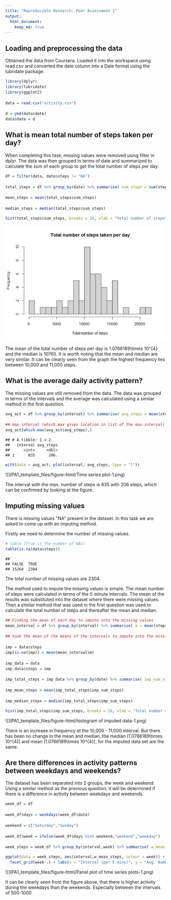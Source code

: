 ```yaml
---
title: "Reproducible Research: Peer Assessment 1"
output: 
  html_document:
    keep_md: true
---
```



## Loading and preprocessing the data

Obtained the data from Coursera. Loaded it into the workspace using read.csv
and converted the date column into a Date format using the lubridate package.


```r
library(dplyr)
library(lubridate)
library(ggplot2)

data = read.csv("activity.csv")

d = ymd(data$date)
data$date = d
```

## What is mean total number of steps taken per day?

When  completing this task, missing values were removed using filter in dplyr.
The data was then grouped in terms of date and summarized to calculate the 
sum of each group to get the total number of steps per day.  


```r
df = filter(data, data$steps != "NA")

total_steps = df %>% group_by(date) %>% summarise( sum_steps = sum(steps))

mean_steps = mean(total_steps$sum_steps)

median_steps = median(total_steps$sum_steps)
```


```r
hist(total_steps$sum_steps, breaks = 20, xlab = "Total number of steps", main = "Total number of steps taken per day")
```

![](PA1_template_files/figure-html/histogram-1.png)<!-- -->

The mean of the total number of steps per day is 1.0766189\times 10^{4} and 
the median is 10765. It is worth noting that the mean and median are
very similar. It can be clearly seen from the graph the
highest frequency lies between 10,000 and 11,000 steps.


## What is the average daily activity pattern?

The missing values are still removed from the data.
The data was grouped in terms of the intervals and the average was calculated 
using a similar method in the first question.


```r
avg_act = df %>% group_by(interval) %>% summarise( avg_steps = mean(steps))

## max interval (which.max gives location in list of the max interval)
avg_act[which.max(avg_act$avg_steps),]
```

```
## # A tibble: 1 x 2
##   interval avg_steps
##      <int>     <dbl>
## 1      835      206.
```

```r
with(data = avg_act, plot(interval, avg_steps, type = "l"))
```

![](PA1_template_files/figure-html/Time series plot-1.png)<!-- -->
  
The interval with the max. number of steps is 835 with 206 steps, which can be
confirmed by looking at the figure.


## Imputing missing values

There is missing values "NA" present in the dataset. In this task we are asked 
to come up with an imputing method.  

Firstly we need to determine the number of missing values.  


```r
# table (True is the number of NAs)
table(is.na(data$steps))
```

```
## 
## FALSE  TRUE 
## 15264  2304
```
  
The total number of missing values are 2304.  

The method used to impute the missing values is simple. The mean number of 
steps were calculated in terms of the 5 minute intervals. The mean of the 
results was substituted into the dataset where there were missing values.  
Then a similar method that was used in the first question was used to calculate 
the total number of steps and thereafter the mean and median.


```r
## Finding the mean of each day to impute into the missing values
mean_interval = df %>% group_by(interval) %>% summarise( m = mean(steps))

## took the mean of the means of the intervals to impute into the missing values

imp = data$steps
imp[is.na(imp)] = mean(mean_interval$m)

imp_data = data
imp_data$steps = imp

imp_total_steps = imp_data %>% group_by(date) %>% summarise( imp_sum_steps = sum(steps))

imp_mean_steps = mean(imp_total_steps$imp_sum_steps)

imp_median_steps = median(imp_total_steps$imp_sum_steps)
```

```r
hist(imp_total_steps$imp_sum_steps, breaks = 20, xlab = "Total number of steps", main = "Total number of steps taken per day of Imputed Data")
```

![](PA1_template_files/figure-html/histogram of imputed data-1.png)<!-- -->
  
There is an increase in frequency at the 10,000 - 11,000 interval. 
But there has been no change in the mean and median, the median (1.0766189\times 10^{4}) 
and mean (1.0766189\times 10^{4}), for the imputed data set are the same. 


## Are there differences in activity patterns between weekdays and weekends?

The dataset has been separated into 2 groups, the week and weekend.
Using a similar method as the previous question, it will be determined if there
is a difference in activity between weekdays and weekends.


```r
week_df = df

week_df$days = weekdays(week_df$date)

weekend = c("Saturday","Sunday")

week_df$week = ifelse(week_df$days %in% weekend,"weekend","weekday")

week_steps = week_df %>% group_by(interval,week) %>% summarise( w_mean_steps = sum(steps))
```

```r
ggplot(data = week_steps, aes(interval,w_mean_steps, colour = week)) + geom_line() + 
  facet_grid(week~.) + labs(x = "Interval (per 5 mins)", y = "Avg. Number of steps", title = "Comparision of Activity over Weekdays and Weekends")
```

![](PA1_template_files/figure-html/Panel plot of time series plots-1.png)<!-- -->
  
It can be clearly seen from the figure above, that there is higher activity
during the weekdays than the weekends. Especially between the intervals of
500-1000



